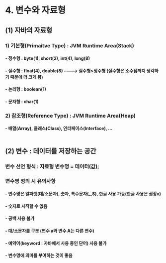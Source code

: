 # 4. 변수와 자료형<br>
## (1) 자바의 자료형
### 1) 기본형(Primaitve Type) : JVM Runtime Area(Stack)<br>
#### - 정수형 : byte(1), short(2), int(4), long(8)<br>
#### - 실수형 : float(4), double(8) ----> 실수형>정수형 (실수형은 소수점까지 생각하기 때문에 더 크게 봄)<br>
#### - 논리형 : boolean(1)<br>
#### - 문자형 : char(1)<br>

### 2) 참조형(Reference Type) : JVM Runtime Area(Heap)<br>
#### - 배열(Array), 클래스(Class), 인터페이스(Interface), ...<br><br>

## (2) 변수 : 데이터를 저장하는 공간
### 변수 선언 형식 : 자료형 변수명 = 데이터(값);<br>
### 변수명 정의 시 유의사항<br>
#### - 변수명은 알파벳(대/소문자), 숫자, 특수문자(_,$), 한글 사용 가능(한글 사용은 권장x)<br>
#### - 숫자로 시작할 수 없음<br>
#### - 공백 사용 불가<br>
#### - 대/소문자를 구분 (변수 a와 변수 A는 다른 변수)<br>
#### - 예약어(keyword : 자바에서 사용 중인 단어) 사용 불가<br>
#### - 변수명에 의미를 부여하는 것이 좋음<br>
